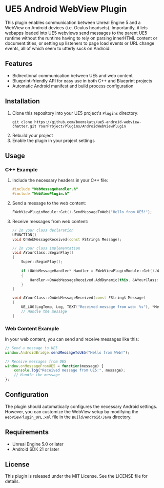 # UE5 Android WebView Plugin

This plugin enables communication between Unreal Engine 5 and a WebView on Android devices (i.e. Oculus headsets). Importantly, it lets webapps loaded into UE5 webviews send messages to the parent UE5 runtime without the runtime having to rely on parsing innerHTML content or document.titles, or setting up listeners to page load events or URL change events, all of which seem to utterly suck on Android.

## Features

- Bidirectional communication between UE5 and web content
- Blueprint-friendly API for easy use in both C++ and Blueprint projects
- Automatic Android manifest and build process configuration

## Installation

1. Clone this repository into your UE5 project's `Plugins` directory:
   ```
   git clone https://github.com/boomskats/ue5-android-webview-chatter.git YourProject/Plugins/AndroidWebViewPlugin
   ```
2. Rebuild your project
3. Enable the plugin in your project settings

## Usage

### C++ Example

1. Include the necessary headers in your C++ file:
   ```cpp
   #include "WebMessageHandler.h"
   #include "WebViewPlugin.h"
   ```

2. Send a message to the web content:
   ```cpp
   FWebViewPluginModule::Get().SendMessageToWeb("Hello from UE5!");
   ```

3. Receive messages from web content:
   ```cpp
   // In your class declaration
   UFUNCTION()
   void OnWebMessageReceived(const FString& Message);

   // In your class implementation
   void AYourClass::BeginPlay()
   {
       Super::BeginPlay();
       
       if (UWebMessageHandler* Handler = FWebViewPluginModule::Get().WebMessageHandler)
       {
           Handler->OnWebMessageReceived.AddDynamic(this, &AYourClass::OnWebMessageReceived);
       }
   }

   void AYourClass::OnWebMessageReceived(const FString& Message)
   {
       UE_LOG(LogTemp, Log, TEXT("Received message from web: %s"), *Message);
       // Handle the message
   }
   ```

### Web Content Example

In your web content, you can send and receive messages like this:

```javascript
// Send a message to UE5
window.AndroidBridge.sendMessageToUE5("Hello from Web!");

// Receive messages from UE5
window.onMessageFromUE5 = function(message) {
    console.log("Received message from UE5:", message);
    // Handle the message
};
```

## Configuration

The plugin should automatically configures the necessary Android settings. However, you can customize the WebView setup by modifying the `WebViewPlugin_UPL.xml` file in the `Build/Android/Java` directory.

## Requirements

- Unreal Engine 5.0 or later
- Android SDK 21 or later

## License

This plugin is released under the MIT License. See the LICENSE file for details.
